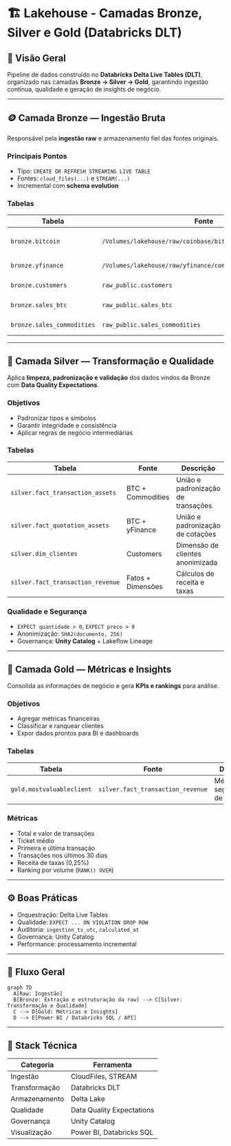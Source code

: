 # 🏗️ Lakehouse - Camadas Bronze, Silver e Gold (Databricks DLT)

## 📘 Visão Geral
Pipeline de dados construído no **Databricks Delta Live Tables (DLT)**, organizado nas camadas **Bronze → Silver → Gold**, garantindo ingestão contínua, qualidade e geração de insights de negócio.

---

## 🪙 Camada Bronze — Ingestão Bruta
Responsável pela **ingestão raw** e armazenamento fiel das fontes originais.

### Principais Pontos
- Tipo: `CREATE OR REFRESH STREAMING LIVE TABLE`
- Fontes: `cloud_files(...)` e `STREAM(...)`
- Incremental com **schema evolution**

### Tabelas
| Tabela                     | Fonte                                                               | Descrição                |
|---------------------------|---------------------------------------------------------------------|--------------------------|
| `bronze.bitcoin`          | `/Volumes/lakehouse/raw/coinbase/bitcoin_spot/`                     | Dados brutos Bitcoin     |
| `bronze.yfinance`         | `/Volumes/lakehouse/raw/yfinance/commodities/latest_prices/`        | Commodities via yFinance |
| `bronze.customers`        | `raw_public.customers`                                              | Dados de clientes        |
| `bronze.sales_btc`        | `raw_public.sales_btc`                                              | Vendas de Bitcoin        |
| `bronze.sales_commodities`| `raw_public.sales_commodities`                                      | Vendas de commodities    |

---

## 🥈 Camada Silver — Transformação e Qualidade
Aplica **limpeza, padronização e validação** dos dados vindos da Bronze com **Data Quality Expectations**.

### Objetivos
- Padronizar tipos e símbolos
- Garantir integridade e consistência
- Aplicar regras de negócio intermediárias

### Tabelas
| Tabela                          | Fonte                 | Descrição                              |
|---------------------------------|-----------------------|----------------------------------------|
| `silver.fact_transaction_assets`| BTC + Commodities     | União e padronização de transações     |
| `silver.fact_quotation_assets`  | BTC + yFinance        | União e padronização de cotações       |
| `silver.dim_clientes`           | Customers             | Dimensão de clientes anonimizada       |
| `silver.fact_transaction_revenue`| Fatos + Dimensões    | Cálculos de receita e taxas            |

### Qualidade e Segurança
- `EXPECT quantidade > 0`, `EXPECT preco > 0`
- Anonimização: `SHA2(documento, 256)`
- Governança: **Unity Catalog** + Lakeflow Lineage

---

## 🥇 Camada Gold — Métricas e Insights
Consolida as informações de negócio e gera **KPIs e rankings** para análise.

### Objetivos
- Agregar métricas financeiras
- Classificar e ranquear clientes
- Expor dados prontos para BI e dashboards

### Tabelas
| Tabela                    | Fonte                           | Descrição                         |
|---------------------------|----------------------------------|-----------------------------------|
| `gold.mostvaluableclient` | `silver.fact_transaction_revenue`| Métricas e segmentação de clientes|

### Métricas
- Total e valor de transações
- Ticket médio
- Primeira e última transação
- Transações nos últimos 30 dias
- Receita de taxas (0,25%)
- Ranking por volume (`RANK() OVER`)

---

## ⚙️ Boas Práticas
- Orquestração: Delta Live Tables  
- Qualidade: `EXPECT ... ON VIOLATION DROP ROW`  
- Auditoria: `ingestion_ts_utc`, `calculated_at`  
- Governança: Unity Catalog  
- Performance: processamento incremental  

---

## 🔄 Fluxo Geral
```mermaid
graph TD
  A[Raw: Ingestão]
  B[Bronze: Extração e estruturação da raw] --> C[Silver: Transformação e Qualidade]
  C --> D[Gold: Métricas e Insights]
  D --> E[Power BI / Databricks SQL / API]
```

---

## 🧩 Stack Técnica
| Categoria     | Ferramenta              |
|---------------|-------------------------|
| Ingestão      | CloudFiles, STREAM      |
| Transformação | Databricks DLT          |
| Armazenamento | Delta Lake              |
| Qualidade     | Data Quality Expectations |
| Governança    | Unity Catalog           |
| Visualização  | Power BI, Databricks SQL|
